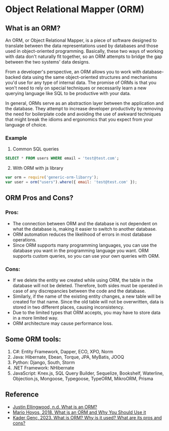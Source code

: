 # Object Relational Mapper (ORM)

## What is an ORM?

An ORM, or Object Relational Mapper, is a piece of software designed to translate between the data representations used by databases and those used in object-oriented programming. Basically, these two ways of working with data don't naturally fit together, so an ORM attempts to bridge the gap between the two systems' data designs.

From a developer's perspective, an ORM allows you to work with database-backed data using the same object-oriented structures and mechanisms you'd use for any type of internal data. The promise of ORMs is that you won't need to rely on special techniques or necessarily learn a new querying language like SQL to be productive with your data.

In general, ORMs serve as an abstraction layer between the application and the database. They attempt to increase developer productivity by removing the need for boilerplate code and avoiding the use of awkward techniques that might break the idioms and ergonomics that you expect from your language of choice.

### Example
1. Common SQL queries

```sql
SELECT * FROM users WHERE email = 'test@test.com';
```

2. With ORM with js library

```js
var orm = require('generic-orm-libarry');
var user = orm("users").where({ email: 'test@test.com' });
```

## ORM Pros and Cons?

### Pros:
  - The connection between ORM and the database is not dependent on what the database is, making it easier to switch to another database.
  - ORM automation reduces the likelihood of errors in most database operations.
  - Since ORM supports many programming languages, you can use the database you want in the programming language you want.
  ORM supports custom queries, so you can use your own queries with ORM.

### Cons:
  - If we delete the entity we created while using ORM, the table in the database will not be deleted. Therefore, both sides must be operated in case of any discrepancies between the code and the database.
  - Similarly, if the name of the existing entity changes, a new table will be created for that name. Since the old table will not be overwritten, data is stored in two different places, causing inconsistency.
  - Due to the limited types that ORM accepts, you may have to store data in a more limited way.
  - ORM architecture may cause performance loss.

## Some ORM tools:
  1. C#: Entity Framework, Dapper, ECO, XPO, Norm
  1. Java: Hibernate, Ebean, Torque, JPA, MyBatis, JOOQ
  1. Python: Django, South, Storm
  1. .NET Framework: NHibernate
  1. JavaScript: Knex.js, SQL Query Builder, Sequelize, Bookshelf, Waterline, Objection.js, Mongoose, Typegoose, TypeORM, MikroORM, Prisma


## Reference
* [Justin Ellingwood, n.d. What is an ORM?](https://www.prisma.io/dataguide/types/relational/what-is-an-orm)
* [Mario Hoyos, 2018. What is an ORM and Why You Should Use it](https://blog.bitsrc.io/what-is-an-orm-and-why-you-should-use-it-b2b6f75f5e2a)
* [Kader Genç, 2023. What is ORM? Why is it used? What are its pros and cons?](https://medium.com/@kadergenc/what-is-orm-why-is-it-used-what-are-its-pros-and-cons-3ed77c0e6ed2#:~:text=Some%20of%20the%20common%20advantages,to%20write%20any%20database%20code.)